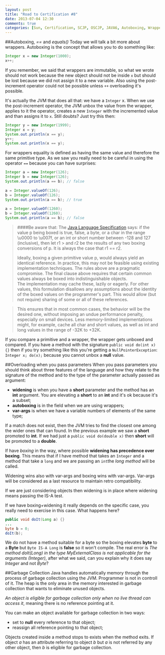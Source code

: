```yaml
---
layout: post
title: "Road to Certification #8"
date: 2013-07-04 12:30
comments: true
categories: [Sun, Certification, SCJP, OSCJP, JAVA6, Autoboxing, Wrappers, Garbage Collection]
---
```

##Autoboxing, *==* and *equals()*
Today we will talk a bit more about wrappers. Autoboxing is the concept that allows you to do something like:
``` java AUTOBOXING
Integer x = new Integer(1000);
x++;
```
If you remember, we said that wrappers are immutable, so what we wrote should not work because the new object should not be inside `x` but should be lost because we did not assign it to a new variable. Also using the post-increment operator could not be possible unless `++` overloading it's possible.

It's actually the JVM that does all that: we have a `Integer` x. When we use the post-increment operator, the JVM unbox the value from the wrapper, applies to it the operator, creates a new `Integer` with the incremented value and than assigns it to `x`. Still doubts? Just try this then:
``` java JVM AUTOBOXING SKILLS
Integer y = new Integer(1999);
Integer x = y;
System.out.println(x == y);
y++;
System.out.println(x == y);
```
<!-- more -->
For wrappers equality is defined as having the same value and therefore the same primitive type. As we saw you really need to be careful in using the operator `==` because you can have surprises:
``` java == OPERATOR AND WRAPPERS
Integer a = new Integer(126);
Integer b = new Integer(126);
System.out.println(a == b); // false
			
a = Integer.valueOf(126);
b = Integer.valueOf(126);
System.out.println(a == b); // true
			
a = Integer.valueOf(1260);
b = Integer.valueOf(1260);
System.out.println(a == b); // false
```
> ####Be aware that:
> The [Java Language Specification](http://docs.oracle.com/javase/specs/jls/se7/html/jls-5.html#jls-5.1.7) says: if the value p being boxed is true, false, a byte, or a char in the range \u0000 to \u007f, or an int or short number between -128 and 127 (inclusive), then let r1 > and r2 be the results of any two boxing conversions of p. It is always the case that r1 == r2.
> 
> Ideally, boxing a given primitive value p, would always yield an identical reference. In practice, this may not be feasible using existing implementation techniques. The rules above are a pragmatic compromise. The final clause above requires that certain common values always be boxed into indistinguishable objects.  
> The implementation may cache these, lazily or eagerly. For other values, this formulation disallows any assumptions about the identity of the boxed values on the programmer's part. This would allow (but not require) sharing of some or all of these references.

> This ensures that in most common cases, the behavior will be the desired one, without imposing an undue performance penalty, especially on small devices. Less memory-limited implementations might, for example, cache all char and short values, as well as int and long values in the range of -32K to +32K.

If you compare a primitive and a wrapper, the wrapper gets unboxed and compared. If you have a method with the signature `public void do(int x) {}` then if you try something like this you're getting a `NullPointerException`: `Integer x; do(x);` because you cannot unbox a **null** value.

##Overloading when you pass parameters
When you pass parameters you should think about three features of the language and how they relate to the signature of the method and to the type of the parameter actually passed as argument:

* **widening** is when you have a **short** parameter and the method has an **int** argument. You are elevating a **short** to an **int** and it's ok because it's a subset;
* **autoboxing** is in the field when we are using wrappers;
* **var-args** is when we have a variable numbers of elements of the same type;

If a match does not exist, then the JVM tries to find the closest one among the wider ones that can found. In the previous example we saw a **short** promoted to **int**. If we had just a `public void do(double x)` then **short** will be promoted to a **double**.

If have *boxing* in the way, where possible **widening has precedence over boxing**. This means that if I have method that takes an `Integer` and a method that take a `long` and we are passing an `int`the *long method* will be called.

Widening wins also with var-args and boxing wins with var-args. Var-args will be considered as a last resource to maintain retro compatibility.

If we are just considering objects then widening is in place where widening means passing the IS-A test.

If we have boxing+widening it really depends on the specific case, you really need to exercise in this case. What happens here?
``` java JVM AUTOBOXING SKILLS
public void doIt(Long a) {}
...
byte b = 0;
doIt(b);
```
We do not have a method suitable for a byte so the boxing elevates **byte** to a **Byte** but `Byte IS-A Long` is **false** so it won't compile. The real error is *The method doIt(Long) in the type MyExternalClass is not applicable for the arguments (Integer)*, after what we said, can you explain why it does say *Integer* and not *Byte*?

##Garbage Collection
Java handles automatically memory through the process of garbage collection using the JVM. Programmer is not in controll of it. The heap is the only area in the memory interested in garbage collection that wants to eliminate unused objects.

*An object is eligible for garbage collection only when no live thread can access it*, meaning there is no reference pointing at it.

You can make an object available for garbage collection in two ways:

* set to **null** every reference to that object;
* reassign all reference pointing to that object;

Objects created inside a method stops to exists when the method exits. If object *a* has an attribute referring to object *b* but *a* is not referred by any other object, then *b* is eligible for garbage collection.
